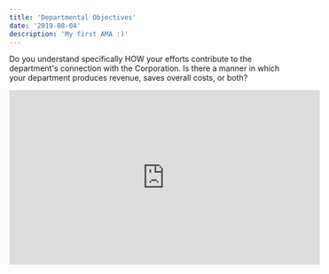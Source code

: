 ```yaml
---
title: 'Departmental Objectives'
date: '2019-08-04'
description: 'My first AMA :)'
---
```


Do you understand specifically HOW your efforts contribute to the department's connection with the Corporation. Is there a manner in which your department produces revenue, saves overall costs, or both?

<iframe width="560" height="315" src="https://www.youtube.com/embed/DXJO3AraeMQ" frameborder="0" allow="accelerometer; autoplay; encrypted-media; gyroscope; picture-in-picture" allowfullscreen></iframe>
